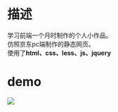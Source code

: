 # 描述
学习前端一个月时制作的个人小作品。
<br>仿照京东pc端制作的静态网页。
<br>使用了**html、css、less、js、jquery**

# demo
<div>
  <img src='https://18023785187.github.io/jd/image/main/main-center-8.webp' />
</div>
